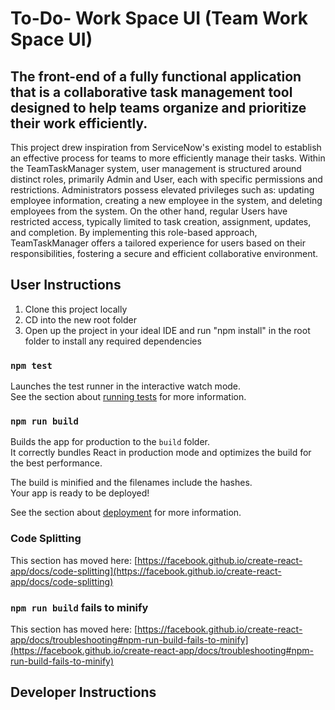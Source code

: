 # To-Do- Work Space UI (Team Work Space UI)

## The front-end of a fully functional application that is a collaborative task management tool designed to help teams organize and prioritize their work efficiently.

This project drew inspiration from ServiceNow's existing model to establish an effective process for teams to more efficiently manage their tasks. Within the TeamTaskManager system, user management is structured around distinct roles, primarily Admin and User, each with specific permissions and restrictions. Administrators possess elevated privileges such as: updating employee information, creating a new employee in the system, and deleting employees from the system. On the other hand, regular Users have restricted access, typically limited to task creation, assignment, updates, and completion. By implementing this role-based approach, TeamTaskManager offers a tailored experience for users based on their responsibilities, fostering a secure and efficient collaborative environment.

## User Instructions

1. Clone this project locally
2. CD into the new root folder
3. Open up the project in your ideal IDE and run "npm install" in the root folder to install any required dependencies

### `npm test`

Launches the test runner in the interactive watch mode.\
See the section about [running tests](https://facebook.github.io/create-react-app/docs/running-tests) for more information.

### `npm run build`

Builds the app for production to the `build` folder.\
It correctly bundles React in production mode and optimizes the build for the best performance.

The build is minified and the filenames include the hashes.\
Your app is ready to be deployed!

See the section about [deployment](https://facebook.github.io/create-react-app/docs/deployment) for more information.

### Code Splitting

This section has moved here: [https://facebook.github.io/create-react-app/docs/code-splitting](https://facebook.github.io/create-react-app/docs/code-splitting)


### `npm run build` fails to minify

This section has moved here: [https://facebook.github.io/create-react-app/docs/troubleshooting#npm-run-build-fails-to-minify](https://facebook.github.io/create-react-app/docs/troubleshooting#npm-run-build-fails-to-minify)

## Developer Instructions